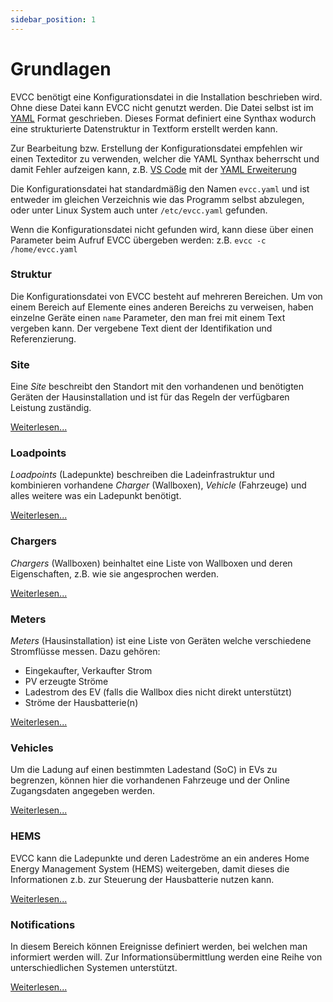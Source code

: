 ```yaml
---
sidebar_position: 1
---
```


# Grundlagen

EVCC benötigt eine Konfigurationsdatei in die Installation beschrieben wird. Ohne diese Datei kann EVCC nicht genutzt werden. Die Datei selbst ist im [YAML](https://de.wikipedia.org/wiki/YAML) Format geschrieben. Dieses Format definiert eine Synthax wodurch eine strukturierte Datenstruktur in Textform erstellt werden kann.

Zur Bearbeitung bzw. Erstellung der Konfigurationsdatei empfehlen wir einen Texteditor zu verwenden, welcher die YAML Synthax beherrscht und damit Fehler aufzeigen kann, z.B. [VS Code](https://code.visualstudio.com) mit der [YAML Erweiterung](https://marketplace.visualstudio.com/items?itemName=redhat.vscode-yaml)

Die Konfigurationsdatei hat standardmäßig den Namen `evcc.yaml` und ist entweder im gleichen Verzeichnis wie das Programm selbst abzulegen, oder unter Linux System auch unter `/etc/evcc.yaml` gefunden.

Wenn die Konfigurationsdatei nicht gefunden wird, kann diese über einen Parameter beim Aufruf EVCC übergeben werden: z.B. `evcc -c /home/evcc.yaml`

### Struktur

Die Konfigurationsdatei von EVCC besteht auf mehreren Bereichen. Um von einem Bereich auf Elemente eines anderen Bereichs zu verweisen, haben einzelne Geräte einen `name` Parameter, den man frei mit einem Text vergeben kann. Der vergebene Text dient der Identifikation und Referenzierung.

### Site

Eine _Site_ beschreibt den Standort mit den vorhandenen und benötigten Geräten der Hausinstallation und ist für das Regeln der verfügbaren Leistung zuständig.

[Weiterlesen...](site)

### Loadpoints

_Loadpoints_ (Ladepunkte) beschreiben die Ladeinfrastruktur und kombinieren vorhandene _Charger_ (Wallboxen), _Vehicle_ (Fahrzeuge) und alles weitere was ein Ladepunkt benötigt.

[Weiterlesen...](loadpoints)

### Chargers

_Chargers_ (Wallboxen) beinhaltet eine Liste von Wallboxen und deren Eigenschaften, z.B. wie sie angesprochen werden.

[Weiterlesen...](chargers)

### Meters

_Meters_ (Hausinstallation) ist eine Liste von Geräten welche verschiedene Stromflüsse messen. Dazu gehören:

- Eingekaufter, Verkaufter Strom
- PV erzeugte Ströme
- Ladestrom des EV (falls die Wallbox dies nicht direkt unterstützt)
- Ströme der Hausbatterie(n)

[Weiterlesen...](meters)

### Vehicles

Um die Ladung auf einen bestimmten Ladestand (SoC) in EVs zu begrenzen, können hier die vorhandenen Fahrzeuge und der Online Zugangsdaten angegeben werden.

[Weiterlesen...](vehicles)

### HEMS

EVCC kann die Ladepunkte und deren Ladeströme an ein anderes Home Energy Management System (HEMS) weitergeben, damit dieses die Informationen z.b. zur Steuerung der Hausbatterie nutzen kann.

[Weiterlesen...](hems)

### Notifications

In diesem Bereich können Ereignisse definiert werden, bei welchen man informiert werden will. Zur Informationsübermittlung werden eine Reihe von unterschiedlichen Systemen unterstützt.

[Weiterlesen...](notifications)
